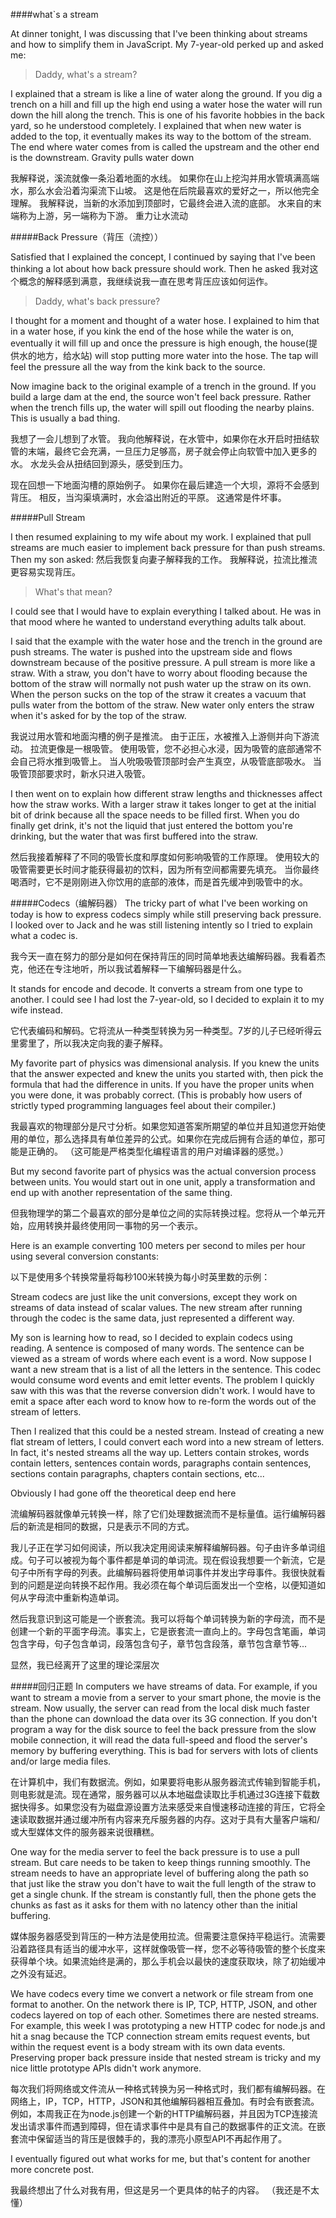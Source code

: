 ####what`s a stream

At dinner tonight, I was discussing that I've been thinking about streams and how to simplify them in JavaScript. My 7-year-old perked up and asked me:

> Daddy, what's a stream?

I explained that a stream is like a line of water along the ground. If you dig a trench on a hill and fill up the high end using a water hose the water will run down the hill along the trench. This is one of his favorite hobbies in the back yard, so he understood completely. I explained that when new water is added to the top, it eventually makes its way to the bottom of the stream. The end where water comes from is called the upstream and the other end is the downstream. Gravity pulls water down

我解释说，溪流就像一条沿着地面的水线。 如果你在山上挖沟并用水管填满高端水，那么水会沿着沟渠流下山坡。 这是他在后院最喜欢的爱好之一，所以他完全理解。 我解释说，当新的水添加到顶部时，它最终会进入流的底部。 水来自的末端称为上游，另一端称为下游。 重力让水流动

#####Back Pressure（背压（流控））

Satisfied that I explained the concept, I continued by saying that I've been thinking a lot about how back pressure should work. Then he asked
我对这个概念的解释感到满意，我继续说我一直在思考背压应该如何运作。
> Daddy, what's back pressure?

I thought for a moment and thought of a water hose. I explained to him that in a water hose, if you kink the end of the hose while the water is on, eventually it will fill up and once the pressure is high enough, the house(提供水的地方，给水站) will stop putting more water into the hose. The tap will feel the pressure all the way from the kink back to the source.

Now imagine back to the original example of a trench in the ground. If you build a large dam at the end, the source won't feel back pressure. Rather when the trench fills up, the water will spill out flooding the nearby plains. This is usually a bad thing.

我想了一会儿想到了水管。 我向他解释说，在水管中，如果你在水开启时扭结软管的末端，最终它会充满，一旦压力足够高，房子就会停止向软管中加入更多的水。 水龙头会从扭结回到源头，感受到压力。

现在回想一下地面沟槽的原始例子。 如果你在最后建造一个大坝，源将不会感到背压。 相反，当沟渠填满时，水会溢出附近的平原。 这通常是件坏事。

#####Pull Stream

I then resumed explaining to my wife about my work. I explained that pull streams are much easier to implement back pressure for than push streams. Then my son asked:
然后我恢复向妻子解释我的工作。 我解释说，拉流比推流更容易实现背压。
> What's that mean?

I could see that I would have to explain everything I talked about. He was in that mood where he wanted to understand everything adults talk about.

I said that the example with the water hose and the trench in the ground are push streams. The water is pushed into the upstream side and flows downstream because of the positive pressure. A pull stream is more like a straw. With a straw, you don't have to worry about flooding because the bottom of the straw will normally not push water up the straw on its own. When the person sucks on the top of the straw it creates a vacuum that pulls water from the bottom of the straw. New water only enters the straw when it's asked for by the top of the straw.

我说过用水管和地面沟槽的例子是推流。 由于正压，水被推入上游侧并向下游流动。 拉流更像是一根吸管。 使用吸管，您不必担心水浸，因为吸管的底部通常不会自己将水推到吸管上。 当人吮吸吸管顶部时会产生真空，从吸管底部吸水。 当吸管顶部要求时，新水只进入吸管。

I then went on to explain how different straw lengths and thicknesses affect how the straw works. With a larger straw it takes longer to get at the initial bit of drink because all the space needs to be filled first. When you do finally get drink, it's not the liquid that just entered the bottom you're drinking, but the water that was first buffered into the straw.

然后我接着解释了不同的吸管长度和厚度如何影响吸管的工作原理。 使用较大的吸管需要更长时间才能获得最初的饮料，因为所有空间都需要先填充。 当你最终喝酒时，它不是刚刚进入你饮用的底部的液体，而是首先缓冲到吸管中的水。

#####Codecs（编解码器）
The tricky part of what I've been working on today is how to express codecs simply while still preserving back pressure. I looked over to Jack and he was still listening intently so I tried to explain what a codec is.

我今天一直在努力的部分是如何在保持背压的同时简单地表达编解码器。我看着杰克，他还在专注地听，所以我试着解释一下编解码器是什么。

It stands for encode and decode. It converts a stream from one type to another. I could see I had lost the 7-year-old, so I decided to explain it to my wife instead.

它代表编码和解码。它将流从一种类型转换为另一种类型。7岁的儿子已经听得云里雾里了，所以我决定向我的妻子解释。

My favorite part of physics was dimensional analysis. If you knew the units that the answer expected and knew the units you started with, then pick the formula that had the difference in units. If you have the proper units when you were done, it was probably correct. (This is probably how users of strictly typed programming languages feel about their compiler.)

我最喜欢的物理部分是尺寸分析。如果您知道答案所期望的单位并且知道您开始使用的单位，那么选择具有单位差异的公式。如果你在完成后拥有合适的单位，那可能是正确的。 （这可能是严格类型化编程语言的用户对编译器的感觉。）

But my second favorite part of physics was the actual conversion process between units. You would start out in one unit, apply a transformation and end up with another representation of the same thing.

但我物理学的第二个最喜欢的部分是单位之间的实际转换过程。您将从一个单元开始，应用转换并最终使用同一事物的另一个表示。

Here is an example converting 100 meters per second to miles per hour using several conversion constants:

以下是使用多个转换常量将每秒100米转换为每小时英里数的示例：

Stream codecs are just like the unit conversions, except they work on streams of data instead of scalar values. The new stream after running through the codec is the same data, just represented a different way.

My son is learning how to read, so I decided to explain codecs using reading. A sentence is composed of many words. The sentence can be viewed as a stream of words where each event is a word. Now suppose I want a new stream that is a list of all the letters in the sentence. This codec would consume word events and emit letter events. The problem I quickly saw with this was that the reverse conversion didn't work. I would have to emit a space after each word to know how to re-form the words out of the stream of letters.

Then I realized that this could be a nested stream. Instead of creating a new flat stream of letters, I could convert each word into a new stream of letters. In fact, it's nested streams all the way up. Letters contain strokes, words contain letters, sentences contain words, paragraphs contain sentences, sections contain paragraphs, chapters contain sections, etc...

Obviously I had gone off the theoretical deep end here

流编解码器就像单元转换一样，除了它们处理数据流而不是标量值。运行编解码器后的新流是相同的数据，只是表示不同的方式。

我儿子正在学习如何阅读，所以我决定用阅读来解释编解码器。句子由许多单词组成。句子可以被视为每个事件都是单词的单词流。现在假设我想要一个新流，它是句子中所有字母的列表。此编解码器将使用单词事件并发出字母事件。我很快就看到的问题是逆向转换不起作用。我必须在每个单词后面发出一个空格，以便知道如何从字母流中重新构造单词。

然后我意识到这可能是一个嵌套流。我可以将每个单词转换为新的字母流，而不是创建一个新的平面字母流。事实上，它是嵌套流一直向上的。字母包含笔画，单词包含字母，句子包含单词，段落包含句子，章节包含段落，章节包含章节等...

显然，我已经离开了这里的理论深层次

#####回归正题
In computers we have streams of data. For example, if you want to stream a movie from a server to your smart phone, the movie is the stream. Now usually, the server can read from the local disk much faster than the phone can download the data over its 3G connection. If you don't program a way for the disk source to feel the back pressure from the slow mobile connection, it will read the data full-speed and flood the server's memory by buffering everything. This is bad for servers with lots of clients and/or large media files.

在计算机中，我们有数据流。例如，如果要将电影从服务器流式传输到智能手机，则电影就是流。现在通常，服务器可以从本地磁盘读取比手机通过3G连接下载数据快得多。如果您没有为磁盘源设置方法来感受来自慢速移动连接的背压，它将全速读取数据并通过缓冲所有内容来充斥服务器的内存。这对于具有大量客户端和/或大型媒体文件的服务器来说很糟糕。

One way for the media server to feel the back pressure is to use a pull stream. But care needs to be taken to keep things running smoothly. The stream needs to have an appropriate level of buffering along the path so that just like the straw you don't have to wait the full length of the straw to get a single chunk. If the stream is constantly full, then the phone gets the chunks as fast as it asks for them with no latency other than the initial buffering.

媒体服务器感受到背压的一种方法是使用拉流。但需要注意保持平稳运行。流需要沿着路径具有适当的缓冲水平，这样就像吸管一样，您不必等待吸管的整个长度来获得单个块。如果流始终是满的，那么手机会以最快的速度获取块，除了初始缓冲之外没有延迟。

We have codecs every time we convert a network or file stream from one format to another. On the network there is IP, TCP, HTTP, JSON, and other codecs layered on top of each other. Sometimes there are nested streams. For example, this week I was prototyping a new HTTP codec for node.js and hit a snag because the TCP connection stream emits request events, but within the request event is a body stream with its own data events. Preserving proper back pressure inside that nested stream is tricky and my nice little prototype APIs didn't work anymore.

每次我们将网络或文件流从一种格式转换为另一种格式时，我们都有编解码器。在网络上，IP，TCP，HTTP，JSON和其他编解码器相互叠加。有时会有嵌套流。例如，本周我正在为node.js创建一个新的HTTP编解码器，并且因为TCP连接流发出请求事件而遇到障碍，但在请求事件中是具有自己的数据事件的正文流。在嵌套流中保留适当的背压是很棘手的，我的漂亮小原型API不再起作用了。

I eventually figured out what works for me, but that's content for another more concrete post.


我最终想出了什么对我有用，但这是另一个更具体的帖子的内容。
（我还是不太懂）
